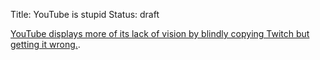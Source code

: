 Title: YouTube is stupid
Status: draft

[YouTube displays more of its lack of vision by blindly copying Twitch but getting it wrong.](https://techcrunch.com/2018/06/21/youtube-introduces-channel-memberships-merchandise-and-premieres/). 
